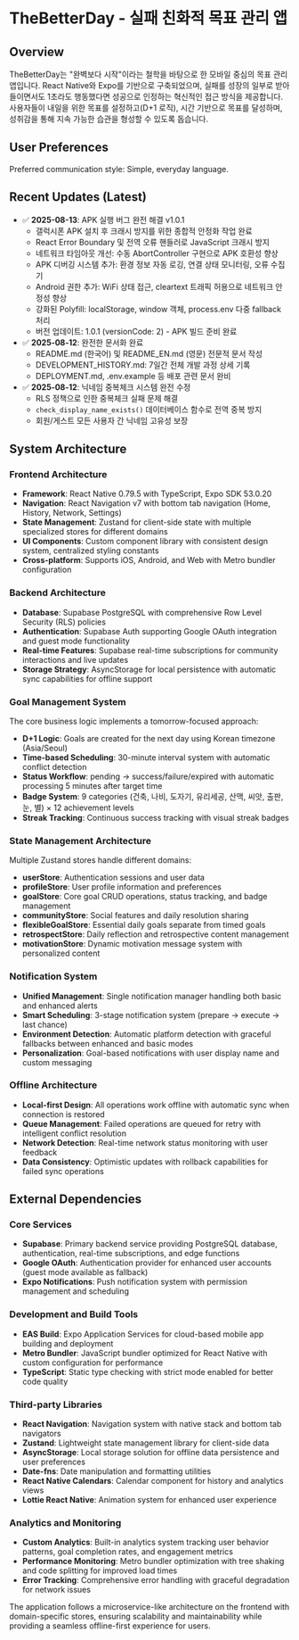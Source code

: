 # TheBetterDay - 실패 친화적 목표 관리 앱

## Overview
TheBetterDay는 "완벽보다 시작"이라는 철학을 바탕으로 한 모바일 중심의 목표 관리 앱입니다. React Native와 Expo를 기반으로 구축되었으며, 실패를 성장의 일부로 받아들이면서도 1초라도 행동했다면 성공으로 인정하는 혁신적인 접근 방식을 제공합니다. 사용자들이 내일을 위한 목표를 설정하고(D+1 로직), 시간 기반으로 목표를 달성하며, 성취감을 통해 지속 가능한 습관을 형성할 수 있도록 돕습니다.

## User Preferences
Preferred communication style: Simple, everyday language.

## Recent Updates (Latest)
- ✅ **2025-08-13**: APK 실행 버그 완전 해결 v1.0.1
  - 갤럭시폰 APK 설치 후 크래시 방지를 위한 종합적 안정화 작업 완료
  - React Error Boundary 및 전역 오류 핸들러로 JavaScript 크래시 방지
  - 네트워크 타임아웃 개선: 수동 AbortController 구현으로 APK 호환성 향상
  - APK 디버깅 시스템 추가: 환경 정보 자동 로깅, 연결 상태 모니터링, 오류 수집기
  - Android 권한 추가: WiFi 상태 접근, cleartext 트래픽 허용으로 네트워크 안정성 향상
  - 강화된 Polyfill: localStorage, window 객체, process.env 다중 fallback 처리
  - 버전 업데이트: 1.0.1 (versionCode: 2) - APK 빌드 준비 완료
- ✅ **2025-08-12**: 완전한 문서화 완료
  - README.md (한국어) 및 README_EN.md (영문) 전문적 문서 작성
  - DEVELOPMENT_HISTORY.md: 7일간 전체 개발 과정 상세 기록
  - DEPLOYMENT.md, .env.example 등 배포 관련 문서 완비
- ✅ **2025-08-12**: 닉네임 중복체크 시스템 완전 수정
  - RLS 정책으로 인한 중복체크 실패 문제 해결
  - `check_display_name_exists()` 데이터베이스 함수로 전역 중복 방지
  - 회원/게스트 모든 사용자 간 닉네임 고유성 보장

## System Architecture

### Frontend Architecture
- **Framework**: React Native 0.79.5 with TypeScript, Expo SDK 53.0.20
- **Navigation**: React Navigation v7 with bottom tab navigation (Home, History, Network, Settings)
- **State Management**: Zustand for client-side state with multiple specialized stores for different domains
- **UI Components**: Custom component library with consistent design system, centralized styling constants
- **Cross-platform**: Supports iOS, Android, and Web with Metro bundler configuration

### Backend Architecture
- **Database**: Supabase PostgreSQL with comprehensive Row Level Security (RLS) policies
- **Authentication**: Supabase Auth supporting Google OAuth integration and guest mode functionality
- **Real-time Features**: Supabase real-time subscriptions for community interactions and live updates
- **Storage Strategy**: AsyncStorage for local persistence with automatic sync capabilities for offline support

### Goal Management System
The core business logic implements a tomorrow-focused approach:
- **D+1 Logic**: Goals are created for the next day using Korean timezone (Asia/Seoul)
- **Time-based Scheduling**: 30-minute interval system with automatic conflict detection
- **Status Workflow**: pending → success/failure/expired with automatic processing 5 minutes after target time
- **Badge System**: 9 categories (건축, 나비, 도자기, 유리세공, 산맥, 씨앗, 출판, 눈, 별) × 12 achievement levels
- **Streak Tracking**: Continuous success tracking with visual streak badges

### State Management Architecture
Multiple Zustand stores handle different domains:
- **userStore**: Authentication sessions and user data
- **profileStore**: User profile information and preferences
- **goalStore**: Core goal CRUD operations, status tracking, and badge management
- **communityStore**: Social features and daily resolution sharing
- **flexibleGoalStore**: Essential daily goals separate from timed goals
- **retrospectStore**: Daily reflection and retrospective content management
- **motivationStore**: Dynamic motivation message system with personalized content

### Notification System
- **Unified Management**: Single notification manager handling both basic and enhanced alerts
- **Smart Scheduling**: 3-stage notification system (prepare → execute → last chance)
- **Environment Detection**: Automatic platform detection with graceful fallbacks between enhanced and basic modes
- **Personalization**: Goal-based notifications with user display name and custom messaging

### Offline Architecture
- **Local-first Design**: All operations work offline with automatic sync when connection is restored
- **Queue Management**: Failed operations are queued for retry with intelligent conflict resolution
- **Network Detection**: Real-time network status monitoring with user feedback
- **Data Consistency**: Optimistic updates with rollback capabilities for failed sync operations

## External Dependencies

### Core Services
- **Supabase**: Primary backend service providing PostgreSQL database, authentication, real-time subscriptions, and edge functions
- **Google OAuth**: Authentication provider for enhanced user accounts (guest mode available as fallback)
- **Expo Notifications**: Push notification system with permission management and scheduling

### Development and Build Tools
- **EAS Build**: Expo Application Services for cloud-based mobile app building and deployment
- **Metro Bundler**: JavaScript bundler optimized for React Native with custom configuration for performance
- **TypeScript**: Static type checking with strict mode enabled for better code quality

### Third-party Libraries
- **React Navigation**: Navigation system with native stack and bottom tab navigators
- **Zustand**: Lightweight state management library for client-side data
- **AsyncStorage**: Local storage solution for offline data persistence and user preferences
- **Date-fns**: Date manipulation and formatting utilities
- **React Native Calendars**: Calendar component for history and analytics views
- **Lottie React Native**: Animation system for enhanced user experience

### Analytics and Monitoring
- **Custom Analytics**: Built-in analytics system tracking user behavior patterns, goal completion rates, and engagement metrics
- **Performance Monitoring**: Metro bundler optimization with tree shaking and code splitting for improved load times
- **Error Tracking**: Comprehensive error handling with graceful degradation for network issues

The application follows a microservice-like architecture on the frontend with domain-specific stores, ensuring scalability and maintainability while providing a seamless offline-first experience for users.